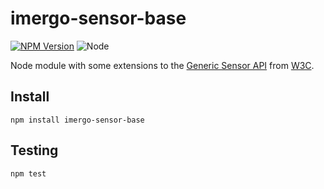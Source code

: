 imergo-sensor-base
=========================

[![NPM Version][npm-image]][npm-url]
![Node][node-version]

Node module with some extensions to the
[Generic Sensor API][generic-sensor-api] from [W3C][w3c].

## Install

```console
npm install imergo-sensor-base
```

## Testing

```console
npm test
```

[generic-sensor-api]: https://w3c.github.io/sensors/
[w3c]: https://www.w3.org/
[node-version]: https://img.shields.io/badge/node-6.9.1-orange.svg?style=flat-square
[npm-image]: https://img.shields.io/badge/npm-0.1.0-blue.svg?style=flat-square
[npm-url]: https://www.npmjs.com/package/imergo-generic-sensor-api